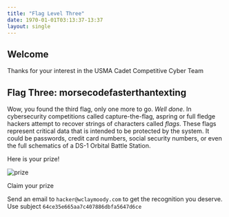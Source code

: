 ```yaml
---
title: "Flag Level Three"
date: 1970-01-01T03:13:37-13:37
layout: single
---
```


## Welcome

Thanks for your interest in the USMA Cadet Competitive Cyber Team

## Flag Three: morsecodefasterthantexting 

Wow, you found the third flag, only one more to go. *Well done*. In cybersecurity competitions called capture-the-flag,
 aspring or full fledge hackers attempt to recover strings of characters called _flags_. These flags represent 
critical data that is intended to be protected by the system. It could be passwords, credit card numbers, 
social security numbers, or even the full schematics of a DS-1 Orbital Battle Station.

Here is your prize!

![prize](https://www.kiplinger.com/slideshow/credit/T065-S001-15-gifts-that-keep-on-giving/images/intro.jpg)

Claim your prize

Send an email to `hacker@wclaymoody.com` to get the recognition you deserve.
Use subject `64ce35e665aa7c407886dbfa5647d6ce`
